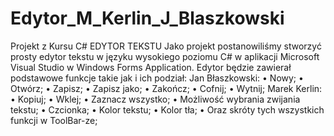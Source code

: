 # Edytor_M_Kerlin_J_Blaszkowski
Projekt z Kursu C#
EDYTOR TEKSTU
Jako projekt postanowiliśmy stworzyć prosty edytor tekstu w języku wysokiego poziomu C# w aplikacji Microsoft Visual Studio w Windows Forms Application.
Edytor będzie zawierał podstawowe funkcje takie jak i ich podział:
Jan Błaszkowski:
•	Nowy;
•	Otwórz;
•	Zapisz;
•	Zapisz jako;
•	Zakończ;
•	Cofnij;
•	Wytnij;
Marek Kerlin:
•	Kopiuj;
•	Wklej;
•	Zaznacz wszystko;
•	Możliwość wybrania zwijania tekstu;
•	Czcionka;
•	Kolor tekstu;
•	Kolor tła;
•	Oraz skróty tych wszystkich  funkcji w ToolBar-ze;


